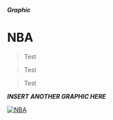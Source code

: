 

***Graphic***

# NBA

> Test

> Test

> Test



***INSERT ANOTHER GRAPHIC HERE***


[![NBA](https://i.imgur.com/sHH8AOf.png)]()
